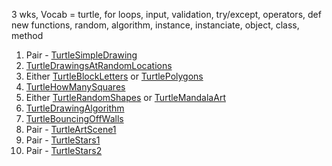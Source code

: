 3 wks, Vocab = turtle, for loops, input, validation, try/except, operators, def new functions, random, algorithm, instance, instanciate, object, class, method

1. Pair - [TurtleSimpleDrawing]({{site:baseurl}}/apcsp/turtleart/012TurtleSimpleDrawing/)
1. [TurtleDrawingsAtRandomLocations]({{site:baseurl}}/apcsp/turtleart/025TurtleDrawingsAtRandomLocations/)
1. Either [TurtleBlockLetters]({{site:baseurl}}/apcsp/turtleart/026TurtleBlockLetters/) or [TurtlePolygons]({{site:baseurl}}/apcsp/turtleart/013TurtlePolygons/)
1. [TurtleHowManySquares]({{site:baseurl}}/apcsp/turtleart/014TurtleHowManySquares/)
1. Either [TurtleRandomShapes]({{site:baseurl}}/apcsp/turtleart/015TurtleRandomShapes/) or [TurtleMandalaArt]({{site:baseurl}}/apcsp/turtleart/018TurtleMandalaArt/)
1. [TurtleDrawingAlgorithm]({{site:baseurl}}/apcsp/turtleart/019TurtleDrawingAlgorithm/)
1. [TurtleBouncingOffWalls]({{site:baseurl}}/apcsp/turtleart/020TurtleBouncingOffWalls/)
1. Pair - [TurtleArtScene1]({{site:baseurl}}/apcsp/turtleart/021TurtleArtScene1/)
1. Pair - [TurtleStars1]({{site:baseurl}}/apcsp/turtleart/016TurtleStars1/)
1. Pair - [TurtleStars2]({{site:baseurl}}/apcsp/turtleart/017TurtleStars2/)
